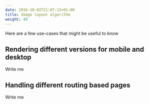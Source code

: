 ```yaml
---
date: 2016-10-02T21:07:13+01:00
title: Image layout algorithm
weight: 40
---
```


Here are a few use-cases that might be useful to know

## Rendering different versions for mobile and desktop

Write me

## Handling different routing based pages 

Write me

